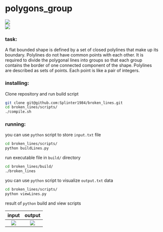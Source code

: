 # polygons_group
![](https://img.shields.io/badge/made%20by-splinter1984-blue)	
![](https://img.shields.io/github/languages/code-size/Splinter1984/broken_lines)
### task:
A flat bounded shape is defined by a set of closed polylines that make up its boundary. Polylines do not have common points with each other. It is required to divide the polygonal lines into groups so that each group contains the border of one connected component of the shape.
Polylines are described as sets of points. Each point is like a pair of integers.

### installing:
Clone repository and run build script
```bash
git clone git@github.com:Splinter1984/broken_lines.git
cd broken_lines/scripts/
./compile.sh
```
### running:
you can use ```python``` script to store ```input.txt``` file 
```bash
cd broken_lines/scripts/
python buildLines.py
```
run executable file in ```build/``` directory
```bash
cd broken_lines/build/
./broken_lines
```
you can use ```python``` script to visualize ```output.txt``` data
```bash
cd broken_lines/scripts/
python viewLines.py
```
result of ```python``` build and view scripts
<div align='center'>
  
|input|output|
|:--:|:--:|
![](https://github.com/Splinter1984/broken_lines/blob/master/data/Figure_2.png?raw=true) | ![](https://github.com/Splinter1984/broken_lines/blob/master/data/Figure_1.png?raw=true)
  
</div>

